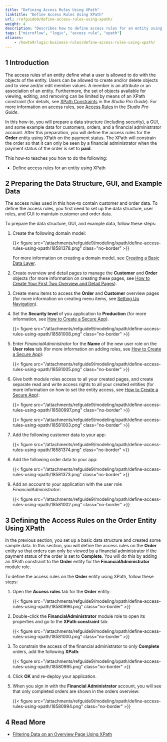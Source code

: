 ```yaml
---
title: "Defining Access Rules Using XPath"
linktitle: "Define Access Rules Using XPath"
url: /refguide9/define-access-rules-using-xpath/
weight: 4
description: "Describes how to define access rules for an entity using an XPath constraint."
tags: ["microflow", "logic", "access rule", "xpath"]
aliases:
    - /howto9/logic-business-rules/define-access-rules-using-xpath/
---
```


## 1 Introduction

The access rules of an entity define what a user is allowed to do with the objects of the entity. Users can be allowed to create and/or delete objects and to view and/or edit member values. A member is an attribute or an association of an entity. Furthermore, the set of objects available for viewing, editing, and removing can be limited by means of an XPath constraint (for details, see [XPath Constraints](/refguide9/xpath-constraints/) in the *Studio Pro Guide*). For more information on access rules, see [Access Rules](/refguide9/access-rules/) in the *Studio Pro Guide*.

In this how-to, you will prepare a data structure (including security), a GUI, and some example data for customers, orders, and a financial administrator account. After this preparation, you will define the access rules for the **Order** entity using XPath on the payment status. The XPath will constrain the order so that it can only be seen by a financial administrator when the payment status of the order is set to **paid**.

This how-to teaches you how to do the following:

* Define access rules for an entity using XPath

## 2 Preparing the Data Structure, GUI, and Example Data

The access rules used in this how-to contain customer and order data. To define the access rules, you first need to set up the data structure, user roles, and GUI to maintain customer and order data.

To prepare the data structure, GUI, and example data, follow these steps:

1. Create the following domain model:

    {{< figure src="/attachments/refguide9/modeling/xpath/define-access-rules-using-xpath/18581378.png" class="no-border" >}}

    For more information on creating a domain model, see [Creating a Basic Data Layer](/refguide9/create-a-basic-data-layer/).
2. Create overview and detail pages to manage the **Customer** and **Order** objects (for more information on creating these pages, see [How to Create Your First Two Overview and Detail Pages](/howto9/front-end/create-your-first-two-overview-and-detail-pages/)).
3. Create menu items to access the **Order** and **Customer** overview pages (for more information on creating menu items, see [Setting Up Navigation](/refguide9/setting-up-the-navigation-structure/)).
4. Set the **Security level** of you application to **Production** (for more information, see [How to Create a Secure App](/howto9/security/create-a-secure-app/)).

    {{< figure src="/attachments/refguide9/modeling/xpath/define-access-rules-using-xpath/18581008.png" class="no-border" >}}

5. Enter *FinancialAdministrator* for the **Name** of the new user role on the **User roles** tab (for more information on adding roles, see [How to Create a Secure App](/howto9/security/create-a-secure-app/)):

    {{< figure src="/attachments/refguide9/modeling/xpath/define-access-rules-using-xpath/18581005.png" class="no-border" >}}

6. Give both module roles access to all your created pages, and create separate read and write access rights to all your created entities (for more information on how to set the entity access, see [How to Create a Secure App](/howto9/security/create-a-secure-app/)):

    {{< figure src="/attachments/refguide9/modeling/xpath/define-access-rules-using-xpath/18580997.png" class="no-border" >}}

    {{< figure src="/attachments/refguide9/modeling/xpath/define-access-rules-using-xpath/18581003.png" class="no-border" >}}

7. Add the following customer data to your app:

    {{< figure src="/attachments/refguide9/modeling/xpath/define-access-rules-using-xpath/18581374.png" class="no-border" >}}

8. Add the following order data to your app:

    {{< figure src="/attachments/refguide9/modeling/xpath/define-access-rules-using-xpath/18581373.png" class="no-border" >}}

9. Add an account to your application with the user role *FinancialAdministrator*:

    {{< figure src="/attachments/refguide9/modeling/xpath/define-access-rules-using-xpath/18581002.png" class="no-border" >}}

## 3 Defining the Access Rules on the Order Entity Using XPath

In the previous section, you set up a basic data structure and created some sample data. In this section, you will define the access rules on the **Order** entity so that orders can only be viewed by a financial administrator if the payment status of the order is set to **Complete**. You will do this by adding an XPath constraint to the **Order** entity for the **FinancialAdministrator** module role.

To define the access rules on the **Order** entity using XPath, follow these steps:

1. Open the **Access rules** tab for the **Order** entity:

    {{< figure src="/attachments/refguide9/modeling/xpath/define-access-rules-using-xpath/18580996.png" class="no-border" >}}

2. Double-click the **FinancialAdministrator** module role to open its properties and go to the **XPath constraint** tab:

    {{< figure src="/attachments/refguide9/modeling/xpath/define-access-rules-using-xpath/18581000.png" class="no-border" >}}

3. To constrain the access of the financial administrator to only **Complete** orders, add the following **XPath**:

    {{< figure src="/attachments/refguide9/modeling/xpath/define-access-rules-using-xpath/18580995.png" class="no-border" >}}

4. Click **OK** and re-deploy your application.
5. When you sign in with the **Financial Administrator** account, you will see that only completed orders are shown in the orders overview:

    {{< figure src="/attachments/refguide9/modeling/xpath/define-access-rules-using-xpath/18580994.png" class="no-border" >}}

## 4 Read More

* [Filtering Data on an Overview Page Using XPath](/refguide9/filtering-data-on-an-overview-page/)

